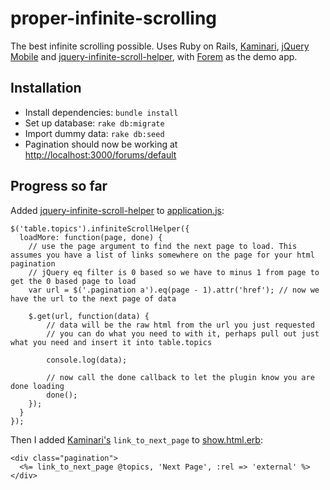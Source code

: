 # proper-infinite-scrolling

The best infinite scrolling possible. Uses Ruby on Rails, [Kaminari](https://github.com/amatsuda/kaminari), [jQuery Mobile](https://jquerymobile.com) and [jquery-infinite-scroll-helper](https://github.com/expandtheroom/jquery-infinite-scroll-helper), with [Forem](https://github.com/radar/forem) as the demo app.

## Installation

- Install dependencies: `bundle install`
- Set up database: `rake db:migrate`
- Import dummy data: `rake db:seed`
- Pagination should now be working at <http://localhost:3000/forums/default>

## Progress so far

Added [jquery-infinite-scroll-helper](https://github.com/expandtheroom/jquery-infinite-scroll-helper) to [application.js](https://github.com/frankie-loves-jesus/proper-infinite-scrolling/tree/master/app/views/javascripts/application.js):

```
$('table.topics').infiniteScrollHelper({
  loadMore: function(page, done) {
    // use the page argument to find the next page to load. This assumes you have a list of links somewhere on the page for your html pagination
    // jQuery eq filter is 0 based so we have to minus 1 from page to get the 0 based page to load
    var url = $('.pagination a').eq(page - 1).attr('href'); // now we have the url to the next page of data

    $.get(url, function(data) {
        // data will be the raw html from the url you just requested
        // you can do what you need to with it, perhaps pull out just what you need and insert it into table.topics

        console.log(data);

        // now call the done callback to let the plugin know you are done loading
        done();
    });
  }
});
```

Then I added [Kaminari's](https://github.com/amatsuda/kaminari) `link_to_next_page` to [show.html.erb](https://github.com/frankie-loves-jesus/proper-infinite-scrolling/tree/master/app/views/forem/forums/show.html.erb):

```
<div class="pagination">
  <%= link_to_next_page @topics, 'Next Page', :rel => 'external' %>
</div>
```
